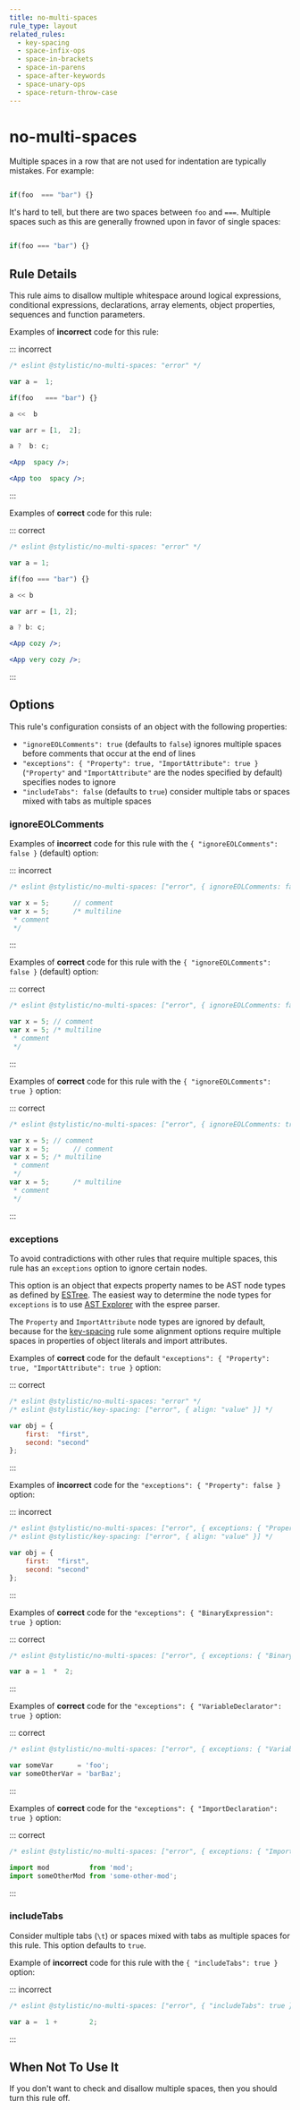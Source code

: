 ```yaml
---
title: no-multi-spaces
rule_type: layout
related_rules:
  - key-spacing
  - space-infix-ops
  - space-in-brackets
  - space-in-parens
  - space-after-keywords
  - space-unary-ops
  - space-return-throw-case
---
```


# no-multi-spaces

Multiple spaces in a row that are not used for indentation are typically mistakes. For example:

```js

if(foo  === "bar") {}

```

It's hard to tell, but there are two spaces between `foo` and `===`. Multiple spaces such as this are generally frowned upon in favor of single spaces:

```js

if(foo === "bar") {}

```

## Rule Details

This rule aims to disallow multiple whitespace around logical expressions, conditional expressions, declarations, array elements, object properties, sequences and function parameters.

Examples of **incorrect** code for this rule:

::: incorrect

```jsx
/* eslint @stylistic/no-multi-spaces: "error" */

var a =  1;

if(foo   === "bar") {}

a <<  b

var arr = [1,  2];

a ?  b: c;

<App  spacy />;

<App too  spacy />;
```

:::

Examples of **correct** code for this rule:

::: correct

```jsx
/* eslint @stylistic/no-multi-spaces: "error" */

var a = 1;

if(foo === "bar") {}

a << b

var arr = [1, 2];

a ? b: c;

<App cozy />;

<App very cozy />;
```

:::

## Options

This rule's configuration consists of an object with the following properties:

- `"ignoreEOLComments": true` (defaults to `false`) ignores multiple spaces before comments that occur at the end of lines
- `"exceptions": { "Property": true, "ImportAttribute": true }` (`"Property"` and `"ImportAttribute"` are the nodes specified by default) specifies nodes to ignore
- `"includeTabs": false` (defaults to `true`) consider multiple tabs or spaces mixed with tabs as multiple spaces

### ignoreEOLComments

Examples of **incorrect** code for this rule with the `{ "ignoreEOLComments": false }` (default) option:

::: incorrect

```js
/* eslint @stylistic/no-multi-spaces: ["error", { ignoreEOLComments: false }] */

var x = 5;      // comment
var x = 5;      /* multiline
 * comment
 */
```

:::

Examples of **correct** code for this rule with the `{ "ignoreEOLComments": false }` (default) option:

::: correct

```js
/* eslint @stylistic/no-multi-spaces: ["error", { ignoreEOLComments: false }] */

var x = 5; // comment
var x = 5; /* multiline
 * comment
 */
```

:::

Examples of **correct** code for this rule with the `{ "ignoreEOLComments": true }` option:

::: correct

```js
/* eslint @stylistic/no-multi-spaces: ["error", { ignoreEOLComments: true }] */

var x = 5; // comment
var x = 5;      // comment
var x = 5; /* multiline
 * comment
 */
var x = 5;      /* multiline
 * comment
 */
```

:::

### exceptions

To avoid contradictions with other rules that require multiple spaces, this rule has an `exceptions` option to ignore certain nodes.

This option is an object that expects property names to be AST node types as defined by [ESTree](https://github.com/estree/estree). The easiest way to determine the node types for `exceptions` is to use [AST Explorer](https://ast-explorer.dev/) with the espree parser.

The `Property` and `ImportAttribute` node types are ignored by default, because for the [key-spacing](key-spacing) rule some alignment options require multiple spaces in properties of object literals and import attributes.

Examples of **correct** code for the default `"exceptions": { "Property": true, "ImportAttribute": true }` option:

::: correct

```js
/* eslint @stylistic/no-multi-spaces: "error" */
/* eslint @stylistic/key-spacing: ["error", { align: "value" }] */

var obj = {
    first:  "first",
    second: "second"
};
```

:::

Examples of **incorrect** code for the `"exceptions": { "Property": false }` option:

::: incorrect

```js
/* eslint @stylistic/no-multi-spaces: ["error", { exceptions: { "Property": false } }] */
/* eslint @stylistic/key-spacing: ["error", { align: "value" }] */

var obj = {
    first:  "first",
    second: "second"
};
```

:::

Examples of **correct** code for the `"exceptions": { "BinaryExpression": true }` option:

::: correct

```js
/* eslint @stylistic/no-multi-spaces: ["error", { exceptions: { "BinaryExpression": true } }] */

var a = 1  *  2;
```

:::

Examples of **correct** code for the `"exceptions": { "VariableDeclarator": true }` option:

::: correct

```js
/* eslint @stylistic/no-multi-spaces: ["error", { exceptions: { "VariableDeclarator": true } }] */

var someVar      = 'foo';
var someOtherVar = 'barBaz';
```

:::

Examples of **correct** code for the `"exceptions": { "ImportDeclaration": true }` option:

::: correct

```js
/* eslint @stylistic/no-multi-spaces: ["error", { exceptions: { "ImportDeclaration": true } }] */

import mod          from 'mod';
import someOtherMod from 'some-other-mod';
```

:::

### includeTabs

Consider multiple tabs (`\t`) or spaces mixed with tabs as multiple spaces for this rule. This option defaults to `true`.

Example of **incorrect** code for this rule with the `{ "includeTabs": true }` option:

::: incorrect

```js
/* eslint @stylistic/no-multi-spaces: ["error", { "includeTabs": true }] */

var a =	 1 +		2;
```

:::

## When Not To Use It

If you don't want to check and disallow multiple spaces, then you should turn this rule off.
